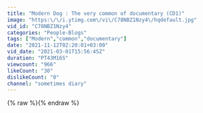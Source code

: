 ```yaml
---
title: "Modern Dog : The very common of documentary (CD1)"
image: "https:\/\/i.ytimg.com\/vi\/C78NBZ1Nzy4\/hqdefault.jpg"
vid_id: "C78NBZ1Nzy4"
categories: "People-Blogs"
tags: ["Modern","common","documentary"]
date: "2021-11-12T02:20:01+03:00"
vid_date: "2021-03-01T15:56:45Z"
duration: "PT43M16S"
viewcount: "966"
likeCount: "30"
dislikeCount: "0"
channel: "sometimes diary"
---
```

{% raw %}{% endraw %}
